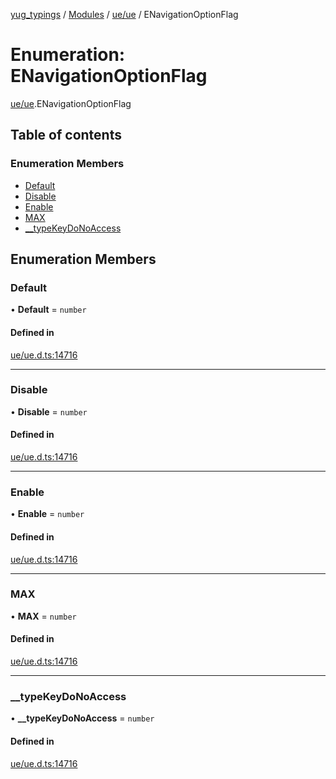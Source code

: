 [yug_typings](../README.md) / [Modules](../modules.md) / [ue/ue](../modules/ue_ue.md) / ENavigationOptionFlag

# Enumeration: ENavigationOptionFlag

[ue/ue](../modules/ue_ue.md).ENavigationOptionFlag

## Table of contents

### Enumeration Members

- [Default](ue_ue.ENavigationOptionFlag.md#default)
- [Disable](ue_ue.ENavigationOptionFlag.md#disable)
- [Enable](ue_ue.ENavigationOptionFlag.md#enable)
- [MAX](ue_ue.ENavigationOptionFlag.md#max)
- [\_\_typeKeyDoNoAccess](ue_ue.ENavigationOptionFlag.md#__typekeydonoaccess)

## Enumeration Members

### Default

• **Default** = `number`

#### Defined in

[ue/ue.d.ts:14716](https://github.com/YugMetaverse/yug_typings/blob/b7d9b19/ue/ue.d.ts#L14716)

___

### Disable

• **Disable** = `number`

#### Defined in

[ue/ue.d.ts:14716](https://github.com/YugMetaverse/yug_typings/blob/b7d9b19/ue/ue.d.ts#L14716)

___

### Enable

• **Enable** = `number`

#### Defined in

[ue/ue.d.ts:14716](https://github.com/YugMetaverse/yug_typings/blob/b7d9b19/ue/ue.d.ts#L14716)

___

### MAX

• **MAX** = `number`

#### Defined in

[ue/ue.d.ts:14716](https://github.com/YugMetaverse/yug_typings/blob/b7d9b19/ue/ue.d.ts#L14716)

___

### \_\_typeKeyDoNoAccess

• **\_\_typeKeyDoNoAccess** = `number`

#### Defined in

[ue/ue.d.ts:14716](https://github.com/YugMetaverse/yug_typings/blob/b7d9b19/ue/ue.d.ts#L14716)
